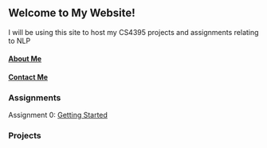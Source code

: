 ## Welcome to My Website!
I will be using this site to host my CS4395 projects and assignments relating to NLP

#### [About Me](https://github.com/kshi4234/CS4395-HLT/blob/main/docs/about.md)
#### [Contact Me](https://github.com/kshi4234/CS4395-HLT/blob/main/docs/contact.md)


### Assignments

Assignment 0: [Getting Started](https://github.com/kshi4234/CS4395-HLT/blob/main/assignments/assignment%200/Overview%20of%20NLP.pdf)

### Projects
